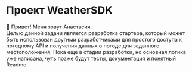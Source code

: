 # Проект WeatherSDK

👋 Привет! Меня зовут Анастасия.  
Целью данной задачи является разработка стартера, который может быть использован
другими разработчиками для простого доступа к погодному API и получения данных о погоде для заданного местоположения. 
Пока еще в стадии разработки, но основная логика уже написана, чуть позже будут тесты, документация и понятный Readme
